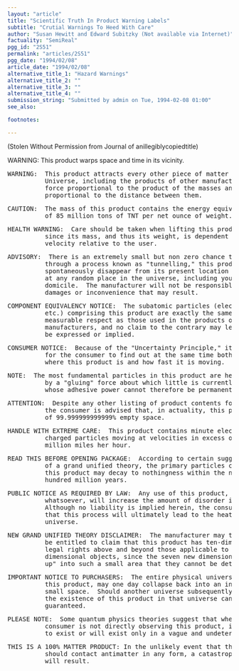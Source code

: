 ```yaml
---
layout: "article"
title: "Scientific Truth In Product Warning Labels"
subtitle: "Crutial Warnings To Heed With Care"
author: "Susan Hewitt and Edward Subitzky (Not available via Internet)"
factuality: "SemiReal"
pgg_id: "2S51"
permalink: "articles/2S51"
pgg_date: "1994/02/08"
article_date: "1994/02/08"
alternative_title_1: "Hazard Warnings"
alternative_title_2: ""
alternative_title_3: ""
alternative_title_4: ""
submission_string: "Submitted by admin on Tue, 1994-02-08 01:00"
see_also:

footnotes: 

---
```

<div>
<p>(Stolen Without Permission from Journal of anillegiblycopiedtitle)</p>
<p>WARNING: This product warps space and time in its vicinity.</p>
<pre>
WARNING:  This product attracts every other piece of matter in the
          Universe, including the products of other manufacturers, with a
          force proportional to the product of the masses and inversely
          proportional to the distance between them.
</pre>
<pre>
CAUTION:  The mass of this product contains the energy equivalent
          of 85 million tons of TNT per net ounce of weight.
</pre>
<pre>
HEALTH WARNING:  Care should be taken when lifting this product,
          since its mass, and thus its weight, is dependent on its
          velocity relative to the user.
</pre>
<pre>
ADVISORY:  There is an extremely small but non zero chance that,
          through a process known as "tunnelling," this product may
          spontaneously disappear from its present location and reappear
          at any random place in the universe, including your neighbour's
          domicile.  The manufacturer will not be responsible for any
          damages or inconvenience that may result.
</pre>
<pre>
COMPONENT EQUIVALENCY NOTICE:  The subatomic particles (electrons, protons,
          etc.) comprising this product are exactly the same in every
          measurable respect as those used in the products of other
          manufacturers, and no claim to the contrary may legitimately
          be expressed or implied.
</pre>
<pre>
CONSUMER NOTICE:  Because of the "Uncertainty Principle," it is impossible
          for the consumer to find out at the same time both precisely
          where this product is and how fast it is moving.
</pre>
<pre>
NOTE:  The most fundamental particles in this product are held together
          by a "gluing" force about which little is currently known and
          whose adhesive power cannot therefore be permanently guaranteed.
</pre>
<pre>
ATTENTION:  Despite any other listing of product contents found hereon,
          the consumer is advised that, in actuality, this produce consists
          of 99.999999999999% empty space.
</pre>
<pre>
HANDLE WITH EXTREME CARE:  This product contains minute electrically
          charged particles moving at velocities in excess of five hundred
          million miles her hour.
</pre>
<pre>
READ THIS BEFORE OPENING PACKAGE:  According to certain suggested versions
          of a grand unified theory, the primary particles constituting
          this product may decay to nothingness within the next four
          hundred million years.
</pre>
<pre>
PUBLIC NOTICE AS REQUIRED BY LAW:  Any use of this product, in any manner
          whatsoever, will increase the amount of disorder in the universe.
          Although no liability is implied herein, the consumer is warned
          that this process will ultimately lead to the heat death of the
          universe.
</pre>
<pre>
NEW GRAND UNIFIED THEORY DISCLAIMER:  The manufacturer may technically
          be entitled to claim that this product has ten-dimensional
          legal rights above and beyond those applicable to three-
          dimensional objects, since the seven new dimensions are "rolled
          up" into such a small area that they cannot be detected.
</pre>
<pre>
IMPORTANT NOTICE TO PURCHASERS:  The entire physical universe, including
          this product, may one day collapse back into an infinitesimally
          small space.  Should another universe subsequently re-emerge,
          the existence of this product in that universe cannot be
          guaranteed.
</pre>
<pre>
PLEASE NOTE:  Some quantum physics theories suggest that when the
          consumer is not directly observing this product, it may cease
          to exist or will exist only in a vague and undetermined state.
</pre>
<pre>
THIS IS A 100% MATTER PRODUCT: In the unlikely event that this merchandise
          should contact antimatter in any form, a catastrophic explosion
          will result.
</pre>
<!--Amazon_CLS_IM_END-->
</div>

